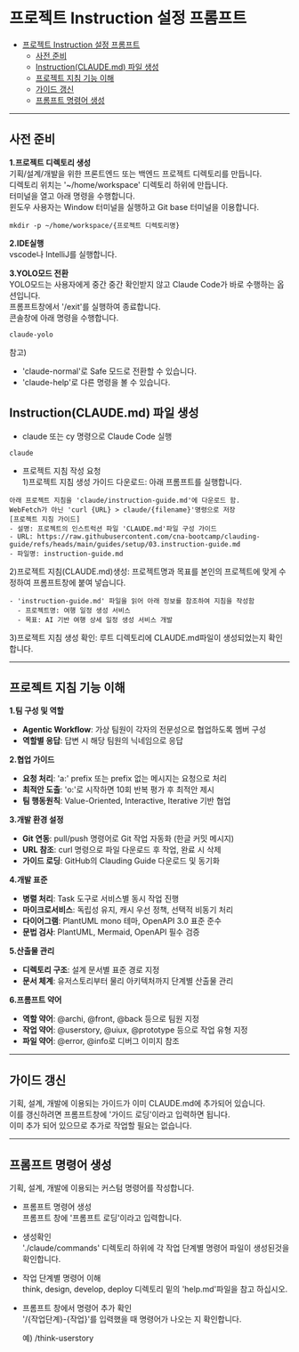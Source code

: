 # 프로젝트 Instruction 설정 프롬프트 

- [프로젝트 Instruction 설정 프롬프트](#프로젝트-instruction-설정-프롬프트)
  - [사전 준비](#사전-준비)
  - [Instruction(CLAUDE.md) 파일 생성](#instructionclaudemd-파일-생성)
  - [프로젝트 지침 기능 이해](#프로젝트-지침-기능-이해)
  - [가이드 갱신](#가이드-갱신)
  - [프롬프트 명령어 생성](#프롬프트-명령어-생성)

---

## 사전 준비
**1.프로젝트 디렉토리 생성**     
기획/설계/개발을 위한 프론트엔드 또는 백엔드 프로젝트 디렉토리를 만듭니다.    
디렉토리 위치는 '~/home/workspace' 디렉토리 하위에 만듭니다.  
터미널을 열고 아래 명령을 수행합니다.  
윈도우 사용자는 Window 터미널을 실행하고 Git base 터미널을 이용합니다.   
```
mkdir -p ~/home/workspace/{프로젝트 디렉토리명}
```

**2.IDE실행**   
vscode나 IntelliJ를 실행합니다.   

**3.YOLO모드 전환**    
YOLO모드는 사용자에게 중간 중간 확인받지 않고 Claude Code가 바로 수행하는 옵션입니다.   
프롬프트창에서 '/exit'를 실행하여 종료합니다.  
콘솔창에 아래 명령을 수행합니다.  
```
claude-yolo
```
참고)
- 'claude-normal'로 Safe 모드로 전환할 수 있습니다.  
- 'claude-help'로 다른 명령을 볼 수 있습니다.   

## Instruction(CLAUDE.md) 파일 생성  
- claude 또는 cy 명령으로 Claude Code 실행 
```
claude
```

- 프로젝트 지침 작성 요청    
1)프로젝트 지침 생성 가이드 다운로드: 아래 프롬프트를 실행합니다.     
```
아래 프로젝트 지침을 'claude/instruction-guide.md'에 다운로드 함. 
WebFetch가 아닌 'curl {URL} > claude/{filename}'명령으로 저장
[프로젝트 지침 가이드]
- 설명: 프로젝트의 인스트럭션 파일 'CLAUDE.md'파일 구성 가이드   
- URL: https://raw.githubusercontent.com/cna-bootcamp/clauding-guide/refs/heads/main/guides/setup/03.instruction-guide.md
- 파일명: instruction-guide.md  
```

2)프로젝트 지침(CLAUDE.md)생성: 프로젝트명과 목표를 본인의 프로젝트에 맞게 수정하여 프롬프트창에 붙여 넣습니다.   
```
- 'instruction-guide.md' 파일을 읽어 아래 정보를 참조하여 지침을 작성함 
  - 프로젝트명: 여행 일정 생성 서비스
  - 목표: AI 기반 여행 상세 일정 생성 서비스 개발
```

3)프로젝트 지침 생성 확인: 루트 디렉토리에 CLAUDE.md파일이 생성되었는지 확인합니다.    

---

## 프로젝트 지침 기능 이해

**1.팀 구성 및 역할**     
- **Agentic Workflow**: 가상 팀원이 각자의 전문성으로 협업하도록 멤버 구성 
- **역할별 응답**: 답변 시 해당 팀원의 닉네임으로 응답

**2.협업 가이드**     
- **요청 처리**: 'a:' prefix 또는 prefix 없는 메시지는 요청으로 처리
- **최적안 도출**: 'o:'로 시작하면 10회 반복 평가 후 최적안 제시
- **팀 행동원칙**: Value-Oriented, Interactive, Iterative 기반 협업

**3.개발 환경 설정**    
- **Git 연동**: pull/push 명령어로 Git 작업 자동화 (한글 커밋 메시지)
- **URL 참조**: curl 명령으로 파일 다운로드 후 작업, 완료 시 삭제
- **가이드 로딩**: GitHub의 Clauding Guide 다운로드 및 동기화

**4.개발 표준**    
- **병렬 처리**: Task 도구로 서비스별 동시 작업 진행
- **마이크로서비스**: 독립성 유지, 캐시 우선 정책, 선택적 비동기 처리
- **다이어그램**: PlantUML mono 테마, OpenAPI 3.0 표준 준수
- **문법 검사**: PlantUML, Mermaid, OpenAPI 필수 검증

**5.산출물 관리**    
- **디렉토리 구조**: 설계 문서별 표준 경로 지정
- **문서 체계**: 유저스토리부터 물리 아키텍처까지 단계별 산출물 관리

**6.프롬프트 약어**   
- **역할 약어**: @archi, @front, @back 등으로 팀원 지정
- **작업 약어**: @userstory, @uiux, @prototype 등으로 작업 유형 지정
- **파일 약어**: @error, @info로 디버그 이미지 참조

---

## 가이드 갱신 
기획, 설계, 개발에 이용되는 가이드가 이미 CLAUDE.md에 추가되어 있습니다.   
이를 갱신하려면 프롬프트창에 '가이드 로딩'이라고 입력하면 됩니다.   
이미 추가 되어 있으므로 추가로 작업할 필요는 없습니다.  

---

## 프롬프트 명령어 생성   
기획, 설계, 개발에 이용되는 커스텀 명령어를 작성합니다.  

- 프롬프트 명령어 생성  
프롬프트 창에 '프롬프트 로딩'이라고 입력합니다.  

- 생성확인   
  './claude/commands' 디렉토리 하위에 각 작업 단계별 명령어 파일이 생성된것을 확인합니다.   

- 작업 단계별 명령어 이해   
  think, design, develop, deploy 디렉토리 밑의 'help.md'파일을 참고 하십시오.  

- 프롬프트 창에서 명령어 추가 확인   
  '/{작업단계}-{작업}'를 입력했을 때 명령어가 나오는 지 확인합니다.   

  예) /think-userstory
  